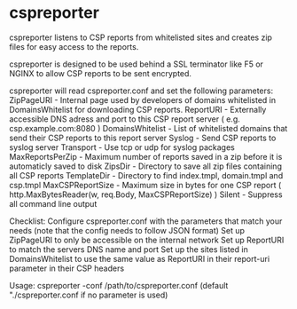 # cspreporter
cspreporter listens to CSP reports from whitelisted sites and creates zip files for easy access to the reports.

cspreporter is designed to be used behind a SSL terminator like F5 or NGINX to allow CSP reports to be sent encrypted.

cspreporter will read cspreporter.conf and set the following parameters:
ZipPageURI - Internal page used by developers of domains whitelisted in DomainsWhitelist for downloading CSP reports.
ReportURI - Externally accessible DNS adress and port to this CSP report server ( e.g. csp.example.com:8080 ) 
DomainsWhitelist - List of whitelisted domains that send their CSP reports to this report server
Syslog - Send CSP reports to syslog server 
Transport - Use tcp or udp for syslog packages 
MaxReportsPerZip - Maximum number of reports saved in a zip before it is automaticly saved to disk
ZipsDir - Directory to save all zip files containing all CSP reports
TemplateDir - Directory to find index.tmpl, domain.tmpl and csp.tmpl
MaxCSPReportSize - Maximum size in bytes for one CSP report ( http.MaxBytesReader(w, req.Body, MaxCSPReportSize) )
Silent - Suppress all command line output

Checklist:
Configure cspreporter.conf with the parameters that match your needs (note that the config needs to follow JSON format)
Set up ZipPageURI to only be accessible on the internal network
Set up ReportURI to match the servers DNS name and port
Set up the sites listed in DomainsWhitelist to use the same value as ReportURI in their report-uri parameter in their CSP headers

Usage: 
cspreporter -conf /path/to/cspreporter.conf (default "./cspreporter.conf if no parameter is used)
